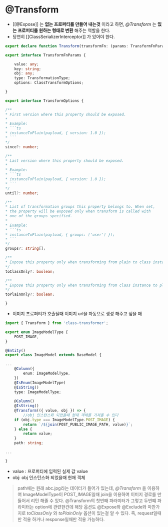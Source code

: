 
# @Transform
- [[@Expose]] 는 **없는 프로퍼티를 만들어 내는것** 이라고 하면, *@Transform* 는 **있는 프로퍼티를 원하는 형태로 변환**  해주는 역할을 한다.
- 당연히 [[ClassSerializerInterceptor]] 가 있어야 한다.

```typescript
export declare function Transform(transformFn: (params: TransformFnParams) => any, options?: TransformOptions): PropertyDecorator;

export interface TransformFnParams {

	value: any;
	key: string;
	obj: any;
	type: TransformationType;
	options: ClassTransformOptions;

}

export interface TransformOptions {

/**
* First version where this property should be exposed.
*
* Example:
* ```ts
* instanceToPlain(payload, { version: 1.0 });
* ```
*/
since?: number;

/**
* Last version where this property should be exposed.
*
* Example:
* ```ts
* instanceToPlain(payload, { version: 1.0 });
* ```
*/
until?: number;

/**
* List of transformation groups this property belongs to. When set,
* the property will be exposed only when transform is called with
* one of the groups specified.
*
* Example:
* ```ts
* instanceToPlain(payload, { groups: ['user'] });
* ```
*/
groups?: string[];

/**
* Expose this property only when transforming from plain to class instance.
*/
toClassOnly?: boolean;

/**
* Expose this property only when transforming from class instance to plain object.
*/
toPlainOnly?: boolean;

}
```

- 이미지 프로퍼티가 호출될때 이미지 url을 자동으로 생성 해주고 싶을 때
```typescript
import { Transform } from 'class-transformer';

export enum ImageModelType {
	POST_IMAGE,
}

@Entity()
export class ImageModel extends BaseModel {

...
	@Column({
		enum: ImageModelType,
	})
	@IsEnum(ImageModelType)
	@IsString()
	type: ImageModelType;
	
	@Column()
	@IsString()
	@Transform(({ value, obj }) => {
		//obj 인스턴스화 되었을때 현재 객체를 가져올 수 있다
	if (obj.type === ImageModelType.POST_IMAGE) {
		return `/${join(POST_PUBLIC_IMAGE_PATH, value)}`;
	} else {
		return value;
	}
	path: string;

...

}
```
- value : 프로퍼티에 입력된 실제 값 value
- obj: obj 인스턴스화 되었을때 현재 객체

> path에는 원래 abc.jpg라는 데이터가 들어가 있는데, *@Transform* 을 이용하여 ImageModelType이 POST_IMAGE일때 join을 이용하여 이미지 경로를 만들어서 리턴 해줄 수 있다.
> @Transform의 첫번째 파라미터가 그렇고 두번쨰 파라미터는 option에 관련한건데 해당 옵션도 @Expose와 @Exclude와 마찬가지로 *toClassOnly* 와 *toPlainOnly* 옵션이 있는걸 알 수 있다. 즉, request일때만 적용 하거나 response일때만 적용 가능하다.




